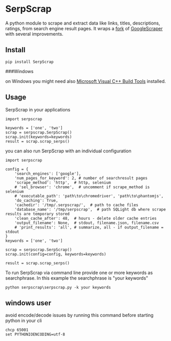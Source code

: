 # SerpScrap
A python module to scrape and extract data like links, titles, descriptions, ratings, from search engine result pages. 
It wraps a [fork](https://github.com/ecoron/GoogleScraper) of [GoogleScraper](https://github.com/NikolaiT/GoogleScraper) with several improvements.

## Install

```
pip install SerpScrap
```

###Windows

on Windows you might need also [Microsoft Visual C++ Build Tools](http://landinghub.visualstudio.com/visual-cpp-build-tools) installed.

## Usage

SerpScrap in your applications

```
import serpscrap

keywords = ['one', 'two']
scrap = serpscrap.SerpScrap()
scrap.init(keywords=keywords)
result = scrap.scrap_serps()
```

you can also run SerpScrap with an individual configuration

```
import serpscrap

config = {
    'search_engines': ['google'],
    'num_pages_for_keyword': 2, # number of searchresult pages
    'scrape_method': 'http',  # http, selenium
    # 'sel_browser': 'chrome',  # uncomment if scrape_method is selenium
    # 'executable_path': 'path\to\chromedriver', 'path\to\phantomjs',
    'do_caching': True,
    'cachedir': '/tmp/.serpscrap/',  # path to cache files
    'database_name': '/tmp/serpscrap',  # path SQLight db where scrape results are temporary stored
    'clean_cache_after': 48,  # hours - delete older cache entries
    'output_filename': None,  # stdout, filename.json, filename.csv
    # 'print_results': 'all', # summarize, all - if output_filename = stdout 
}
keywords = ['one', 'two']

scrap = serpscrap.SerpScrap()
scrap.init(config=config, keywords=keywords)

result = scrap.scrap_serps()
```

To run SerpScrap via command line provide one or more keywords as searchphrase.
In this example the searchphrase is "your keywords"

```
python serpscrap\serpscrap.py -k your keywords
```

## windows user

avoid encode/decode issues by running this command before starting python in your cli

```
chcp 65001
set PYTHONIOENCODING=utf-8
```
